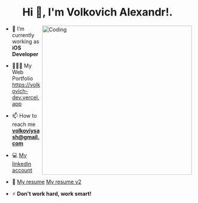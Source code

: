 <h1 align="center">Hi 👋, I'm Volkovich Alexandr!.</h1>
<img align="right" alt="Coding" width="400" src="https://i.pinimg.com/originals/e4/26/70/e426702edf874b181aced1e2fa5c6cde.gif">

- 🌱 I’m currently working as **iOS Developer**
  
- 👨🏼‍💻 My Web Portfolio https://volkovich-dev.vercel.app

- 📫 How to reach me **volkoviysash@gmail.com**

- 💻 <a href='www.linkedin.com/in/alexandr-volcovici' target='_blanc'>My linkedin account</a>

- 📄 <a href='https://drive.google.com/file/d/1vUOuhOQF6vfCkDt4anAjKAL8z4X9ZuXY/view' target='_blank'>My resume</a> <a href='https://drive.google.com/file/d/140G3nlCixDND44pPDa7_3LzI0BFD0nsP/view' target='_blank'>My resume v2</a>

- ⚡ **Don't work hard, work smart!**
